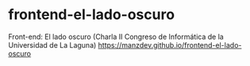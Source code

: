 # frontend-el-lado-oscuro
Front-end: El lado oscuro (Charla II Congreso de Informática de la Universidad de La Laguna) https://manzdev.github.io/frontend-el-lado-oscuro
